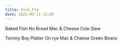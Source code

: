 ```yaml
---
title: Fish_Fry
date: 2022-03-11 15:05
---
```


Baked Fish No Bread
    Mac & Cheese
    Cole Slaw

Tommy Boy Platter On rye
    Mac & Cheese
    Green Beans
